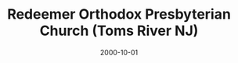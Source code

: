 ---
date: &id001 2000-10-01
end_date: null
location:
  address: null
  city: Toms River
  state: NJ
minister:
- end: 2000-10-01
  name: Geoffrey Willour
  start: 1997-01-01
  type: Evangelist
- end: 2012-01-01
  name: Geoffrey Willour
  start: 2000-10-01
  type: Pastor
ministers:
- Geoffrey Willour
- Geoffrey Willour
name: Redeemer Orthodox Presbyterian Church
names:
- end: 2000-10-01
  name: Redeemer Orthodox Presbyterian Chapel
  start: 1996-09-28
- end: 2013-02-24
  name: Redeemer Orthodox Presbyterian Church
  start: 2000-10-01
origination_date: *id001
raw_data: "NEW JERSEY Toms River\n\nRedeemer Orthodox Presbyterian Chapel  (September\
  \ 28, 1996\u2013October 1, 2000)\nRedeemer Orthodox Presbyterian Church  (October\
  \ 1, 2000\u2013February 24, 2013)\n(merged with Faith Bible Church to form Faith\
  \ Bible OPC, Brick, February 24, 2013)\nEvangelist: Geoffrey Willour, 1997\u2013\
  2000\nPastor: Geoffrey Willour, 2000\u20132012"
states:
- NJ
status:
  active: false
  end_date: 2013-02-24
  reason: merged
  received_from: null
  withdrawal_to: null
title: Redeemer Orthodox Presbyterian Church (Toms River NJ)
year_established:
- 2000

---